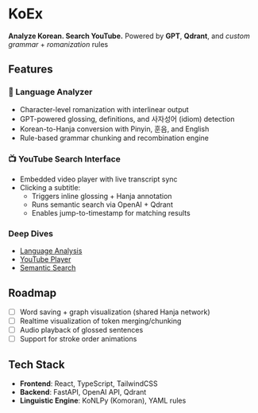 # KoEx

**Analyze Korean. Search YouTube.**
Powered by **GPT**, **Qdrant**, and *custom grammar* + *romanization* rules

<!-- ![KoEx Demo](./docs/koex-language-analysis.gif) -->

## Features

### 🧠 Language Analyzer
- Character-level romanization with interlinear output
- GPT-powered glossing, definitions, and 사자성어 (idiom) detection
- Korean-to-Hanja conversion with Pinyin, 훈음, and English
- Rule-based grammar chunking and recombination engine

### 📺 YouTube Search Interface
- Embedded video player with live transcript sync
- Clicking a subtitle:
  - Triggers inline glossing + Hanja annotation
  - Runs semantic search via OpenAI + Qdrant
  - Enables jump-to-timestamp for matching results
    
### Deep Dives
- [Language Analysis](./docs/language-analysis.md)
- [YouTube Player](./docs/youtube-player.md)
- [Semantic Search](./docs/semantic-search.md)

## Roadmap
- [ ] Word saving + graph visualization (shared Hanja network)
- [ ] Realtime visualization of token merging/chunking
- [ ] Audio playback of glossed sentences
- [ ] Support for stroke order animations

## Tech Stack

- **Frontend**: React, TypeScript, TailwindCSS
- **Backend**: FastAPI, OpenAI API, Qdrant
- **Linguistic Engine**: KoNLPy (Komoran), YAML rules
